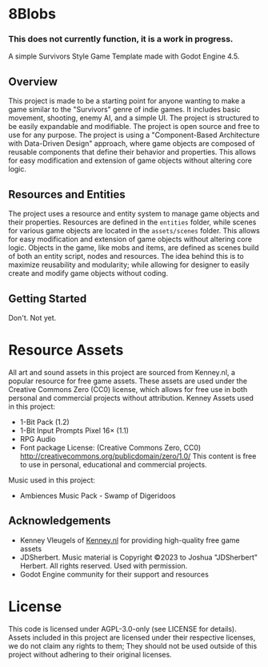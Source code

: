 # 8Blobs
### This does not currently function, it is a work in progress.
A simple Survivors Style Game Template made with Godot Engine 4.5.
## Overview
This project is made to be a starting point for anyone wanting to make a game similar to the "Survivors" genre of indie games. It includes basic movement, shooting, enemy AI, and a simple UI. The project is structured to be easily expandable and modifiable. The project is open source and free to use for any purpose.
The project is using a "Component-Based Architecture with Data-Driven Design" approach, where game objects are composed of reusable components that define their behavior and properties. This allows for easy modification and extension of game objects without altering core logic.

## Resources and Entities
The project uses a resource and entity system to manage game objects and their properties. Resources are defined in the `entities` folder, while scenes for various game objects are located in the `assets/scenes` folder. This allows for easy modification and extension of game objects without altering core logic. Objects in the game, like mobs and items, are defined as scenes build of both an entity script, nodes and resources. The idea behind this is to maximize reusability and modularity; while allowing for designer to easily create and modify game objects without coding.

## Getting Started
Don't. Not yet.

# Resource Assets
All art and sound assets in this project are sourced from Kenney.nl, a popular resource for free game assets. These assets are used under the Creative Commons Zero (CC0) license, which allows for free use in both personal and commercial projects without attribution.
Kenney Assets used in this project:
- 1-Bit Pack (1.2)
- 1-Bit Input Prompts Pixel 16× (1.1)
- RPG Audio
- Font package
License: (Creative Commons Zero, CC0)
http://creativecommons.org/publicdomain/zero/1.0/
This content is free to use in personal, educational and commercial projects.

Music used in this project:
- Ambiences Music Pack - Swamp of Digeridoos

## Acknowledgements
- Kenney Vleugels of [Kenney.nl](https://kenney.nl/assets) for providing high-quality free game assets
- JDSherbert. Music material is Copyright ©2023 to Joshua "JDSherbert" Herbert. All rights reserved. Used with permission.
- Godot Engine community for their support and resources
# License
This code is licensed under AGPL-3.0-only (see LICENSE for details). Assets included in this project are licensed under their respective licenses, we do not claim any rights to them; They should not be used outside of this project without adhering to their original licenses.